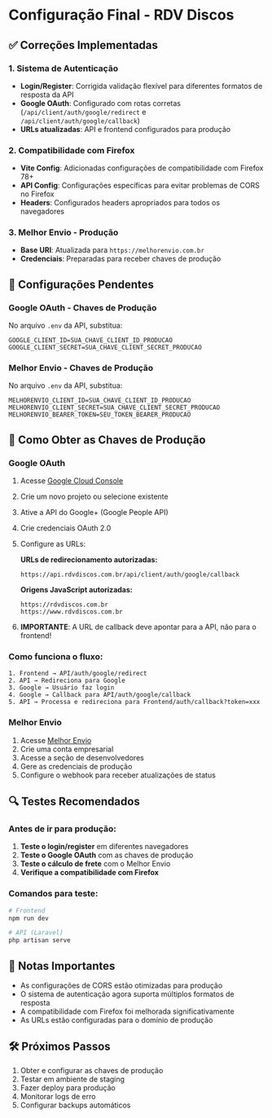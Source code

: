 # Configuração Final - RDV Discos

## ✅ Correções Implementadas

### 1. Sistema de Autenticação
- **Login/Register**: Corrigida validação flexível para diferentes formatos de resposta da API
- **Google OAuth**: Configurado com rotas corretas (`/api/client/auth/google/redirect` e `/api/client/auth/google/callback`)
- **URLs atualizadas**: API e frontend configurados para produção

### 2. Compatibilidade com Firefox
- **Vite Config**: Adicionadas configurações de compatibilidade com Firefox 78+
- **API Config**: Configurações específicas para evitar problemas de CORS no Firefox
- **Headers**: Configurados headers apropriados para todos os navegadores

### 3. Melhor Envio - Produção
- **Base URI**: Atualizada para `https://melhorenvio.com.br`
- **Credenciais**: Preparadas para receber chaves de produção

## 🔧 Configurações Pendentes

### Google OAuth - Chaves de Produção
No arquivo `.env` da API, substitua:
```env
GOOGLE_CLIENT_ID=SUA_CHAVE_CLIENT_ID_PRODUCAO
GOOGLE_CLIENT_SECRET=SUA_CHAVE_CLIENT_SECRET_PRODUCAO
```

### Melhor Envio - Chaves de Produção
No arquivo `.env` da API, substitua:
```env
MELHORENVIO_CLIENT_ID=SUA_CHAVE_CLIENT_ID_PRODUCAO
MELHORENVIO_CLIENT_SECRET=SUA_CHAVE_CLIENT_SECRET_PRODUCAO
MELHORENVIO_BEARER_TOKEN=SEU_TOKEN_BEARER_PRODUCAO
```

## 🚀 Como Obter as Chaves de Produção

### Google OAuth
1. Acesse [Google Cloud Console](https://console.cloud.google.com/)
2. Crie um novo projeto ou selecione existente
3. Ative a API do Google+ (Google People API)
4. Crie credenciais OAuth 2.0
5. Configure as URLs:

   **URLs de redirecionamento autorizadas:**
   ```
   https://api.rdvdiscos.com.br/api/client/auth/google/callback
   ```
   
   **Origens JavaScript autorizadas:**
   ```
   https://rdvdiscos.com.br
   https://www.rdvdiscos.com.br
   ```

6. **IMPORTANTE**: A URL de callback deve apontar para a API, não para o frontend!

### Como funciona o fluxo:
```
1. Frontend → API/auth/google/redirect
2. API → Redireciona para Google
3. Google → Usuário faz login
4. Google → Callback para API/auth/google/callback
5. API → Processa e redireciona para Frontend/auth/callback?token=xxx
```

### Melhor Envio
1. Acesse [Melhor Envio](https://melhorenvio.com.br/)
2. Crie uma conta empresarial
3. Acesse a seção de desenvolvedores
4. Gere as credenciais de produção
5. Configure o webhook para receber atualizações de status

## 🔍 Testes Recomendados

### Antes de ir para produção:
1. **Teste o login/register** em diferentes navegadores
2. **Teste o Google OAuth** com as chaves de produção
3. **Teste o cálculo de frete** com o Melhor Envio
4. **Verifique a compatibilidade com Firefox**

### Comandos para teste:
```bash
# Frontend
npm run dev

# API (Laravel)
php artisan serve
```

## 📝 Notas Importantes

- As configurações de CORS estão otimizadas para produção
- O sistema de autenticação agora suporta múltiplos formatos de resposta
- A compatibilidade com Firefox foi melhorada significativamente
- As URLs estão configuradas para o domínio de produção

## 🛠️ Próximos Passos

1. Obter e configurar as chaves de produção
2. Testar em ambiente de staging
3. Fazer deploy para produção
4. Monitorar logs de erro
5. Configurar backups automáticos
